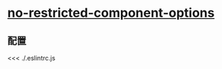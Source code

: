 # [no-restricted-component-options](https://eslint.vuejs.org/rules/no-restricted-component-options.html)

## 配置

<<< ./.eslintrc.js
